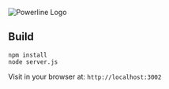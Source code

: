 ![Powerline Logo](i.imgur.com/g9vkPYh.png)

## Build

```
npm install
node server.js
```

Visit in your browser at: `http://localhost:3002`
